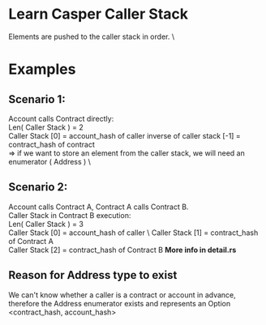 # Learn Casper Caller Stack
Elements are pushed to the caller stack in order. \

# Examples

## **Scenario 1**: 
Account calls Contract directly: \
Len( Caller Stack ) = 2 \
Caller Stack [0] = account_hash of caller
inverse of caller stack [-1] = contract_hash of contract \
=> if we want to store an element from the caller stack, we will need an enumerator ( Address ) \

## **Scenario 2**: 
Account calls Contract A, Contract A calls Contract B. \
Caller Stack in Contract B execution: \
Len( Caller Stack ) = 3 \
Caller Stack [0] = account_hash of caller \ 
Caller Stack [1] = contract_hash of Contract A \
Caller Stack [2] = contract_hash of Contract B
**More info in detail.rs**

## Reason for Address type to exist

We can't know whether a caller is a contract or account in advance, \
therefore the Address enumerator exists and represents an Option <contract_hash, account_hash>
